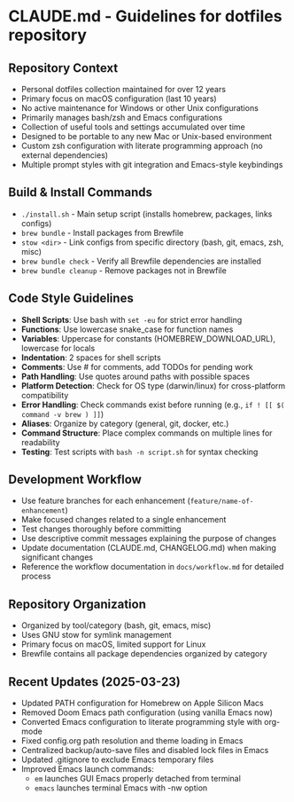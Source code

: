 # CLAUDE.md - Guidelines for dotfiles repository

## Repository Context
- Personal dotfiles collection maintained for over 12 years
- Primary focus on macOS configuration (last 10 years)
- No active maintenance for Windows or other Unix configurations
- Primarily manages bash/zsh and Emacs configurations
- Collection of useful tools and settings accumulated over time
- Designed to be portable to any new Mac or Unix-based environment
- Custom zsh configuration with literate programming approach (no external dependencies)
- Multiple prompt styles with git integration and Emacs-style keybindings

## Build & Install Commands
- `./install.sh` - Main setup script (installs homebrew, packages, links configs)
- `brew bundle` - Install packages from Brewfile
- `stow <dir>` - Link configs from specific directory (bash, git, emacs, zsh, misc)
- `brew bundle check` - Verify all Brewfile dependencies are installed
- `brew bundle cleanup` - Remove packages not in Brewfile

## Code Style Guidelines
- **Shell Scripts**: Use bash with `set -eu` for strict error handling
- **Functions**: Use lowercase snake_case for function names
- **Variables**: Uppercase for constants (HOMEBREW_DOWNLOAD_URL), lowercase for locals
- **Indentation**: 2 spaces for shell scripts
- **Comments**: Use # for comments, add TODOs for pending work
- **Path Handling**: Use quotes around paths with possible spaces
- **Platform Detection**: Check for OS type (darwin/linux) for cross-platform compatibility
- **Error Handling**: Check commands exist before running (e.g., `if ! [[ $( command -v brew ) ]]`)
- **Aliases**: Organize by category (general, git, docker, etc.)
- **Command Structure**: Place complex commands on multiple lines for readability
- **Testing**: Test scripts with `bash -n script.sh` for syntax checking

## Development Workflow
- Use feature branches for each enhancement (`feature/name-of-enhancement`)
- Make focused changes related to a single enhancement
- Test changes thoroughly before committing
- Use descriptive commit messages explaining the purpose of changes
- Update documentation (CLAUDE.md, CHANGELOG.md) when making significant changes
- Reference the workflow documentation in `docs/workflow.md` for detailed process

## Repository Organization
- Organized by tool/category (bash, git, emacs, misc)
- Uses GNU stow for symlink management
- Primary focus on macOS, limited support for Linux
- Brewfile contains all package dependencies organized by category

## Recent Updates (2025-03-23)
- Updated PATH configuration for Homebrew on Apple Silicon Macs
- Removed Doom Emacs path configuration (using vanilla Emacs now)
- Converted Emacs configuration to literate programming style with org-mode
- Fixed config.org path resolution and theme loading in Emacs
- Centralized backup/auto-save files and disabled lock files in Emacs
- Updated .gitignore to exclude Emacs temporary files
- Improved Emacs launch commands:
  - `em` launches GUI Emacs properly detached from terminal
  - `emacs` launches terminal Emacs with -nw option